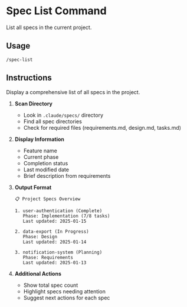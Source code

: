 # Spec List Command

List all specs in the current project.

## Usage
```
/spec-list
```

## Instructions
Display a comprehensive list of all specs in the project.

1. **Scan Directory**
   - Look in `.claude/specs/` directory
   - Find all spec directories
   - Check for required files (requirements.md, design.md, tasks.md)

2. **Display Information**
   - Feature name
   - Current phase
   - Completion status
   - Last modified date
   - Brief description from requirements

3. **Output Format**
   ```
   📋 Project Specs Overview

   1. user-authentication (Complete)
      Phase: Implementation (7/8 tasks)
      Last updated: 2025-01-15

   2. data-export (In Progress)
      Phase: Design
      Last updated: 2025-01-14

   3. notification-system (Planning)
      Phase: Requirements
      Last updated: 2025-01-13
   ```

4. **Additional Actions**
   - Show total spec count
   - Highlight specs needing attention
   - Suggest next actions for each spec
